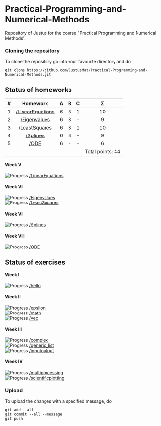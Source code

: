 # Practical-Programming-and-Numerical-Methods
Repository of Justus for the course "Practical Programming and Numerical Methods".
### Cloning the repository
To clone the repository go into your favourite directory and do 
```
git clone https://github.com/JustusMat/Practical-Programming-and-Numerical-Methods.git
```

## Status of homeworks

| #   |                    Homework                    |  A  |  B |  C  |  Σ  |  
|:----|:----------------------------------------------:|:---:|:--:|:---:|:---:|
|1| [/LinearEquations](/Homeworks/LinearEquations) |6|3|1|10|
|2| [/Eigenvalues](/Homeworks/Eigenvalues) |6|3|-|9|
|3| [/LeastSquares](/Homeworks/LeastSquares) |6|3|1|10|
|4| [/Splines](/Homeworks/Splines) |6|3|-|9|
|5| [/ODE](/Homeworks/ODE) |6|-|-|6|
|| ||||Total points: 44|




#### Week V
![Progress](https://progress-bar.dev/100/?title=/LinearEquations) [/LinearEquations](/Homeworks/LinearEquations)<br />
#### Week VI
![Progress](https://progress-bar.dev/90/?title=/Eigenvalues) [/Eigenvalues](/Homeworks/Eigenvalues)<br />
![Progress](https://progress-bar.dev/100/?title=/LeastSquares) [/LeastSquares](/Homeworks/LeastSquares)<br />
#### Week VII
![Progress](https://progress-bar.dev/90/?title=/Splines) [/Splines](/Homeworks/Splines)<br />
#### Week VIII
![Progress](https://progress-bar.dev/60/?title=/ODE) [/ODE](/Homeworks/ODE)<br />

## Status of exercises
#### Week I
![Progress](https://progress-bar.dev/100/?title=/hello) [/hello](/Exercises/hello) <br />
#### Week II
![Progress](https://progress-bar.dev/100/?title=/epsilon) [/epsilon](/Exercises/epsilon) <br />
![Progress](https://progress-bar.dev/100/?title=/math) [/math](/Exercises/math)<br />
![Progress](https://progress-bar.dev/100/?title=/vec) [/vec](/Exercises/vec)<br />
#### Week III
![Progress](https://progress-bar.dev/100/?title=/complex) [/complex](/Exercises/complex)<br />
![Progress](https://progress-bar.dev/100/?title=/generic_list) [/generic_list](/Exercises/generic_list)<br />
![Progress](https://progress-bar.dev/100/?title=/inputoutput) [/inputoutput](/Exercises/inputoutput)<br />
#### Week IV
![Progress](https://progress-bar.dev/100/?title=/multiprocessing) [/multiprocessing](/Exercises/multiprocessing)<br />
![Progress](https://progress-bar.dev/100/?title=/scientificplotting) [/scientificplotting](/Exercises/scientificplotting)<br />


### Upload
To upload the changes with a specified message, do
```
git add --all
git commit --all --message
git push 
```